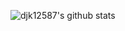 ![djk12587's github stats](https://github-readme-stats.vercel.app/api?username=djk12587&show_icons=true&theme=great-gatsby&count_private=true&hide_border=true&bg_color=00000000&hide_title=true)
